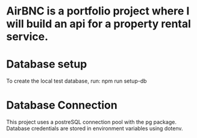# AirBNC is a portfolio project where I will build an api for a property rental service.

# Database setup

To create the local test database, run: npm run setup-db

# Database Connection

This project uses a postreSQL connection pool with the pg package.
Database credentials are stored in environment variables using dotenv.
